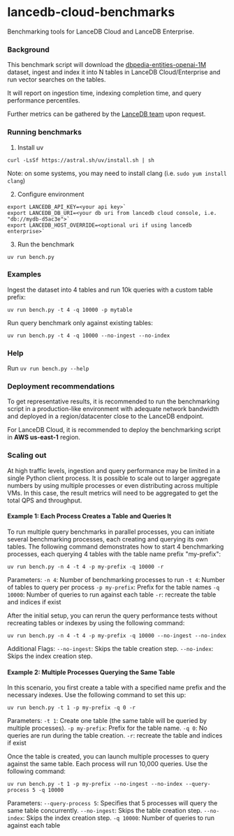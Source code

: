 # lancedb-cloud-benchmarks

Benchmarking tools for LanceDB Cloud and LanceDB Enterprise.

### Background

This benchmark script will download the [dbpedia-entities-openai-1M](https://huggingface.co/datasets/KShivendu/dbpedia-entities-openai-1M) dataset,
ingest and index it into N tables in LanceDB Cloud/Enterprise and run vector searches on the tables.

It will report on ingestion time, indexing completion time, and query performance percentiles.

Further metrics can be gathered by the [LanceDB team](mailto:contact@lancedb.com) upon request.


### Running benchmarks

1. Install uv

`curl -LsSf https://astral.sh/uv/install.sh | sh`

Note: on some systems, you may need to install clang (i.e. `sudo yum install clang`)

2. Configure environment
```
export LANCEDB_API_KEY=<your api key>`
export LANCEDB_DB_URI=<your db uri from lancedb cloud console, i.e. "db://mydb-d5ac3e">`
export LANCEDB_HOST_OVERRIDE=<optional uri if using lancedb enterprise>`
```

3. Run the benchmark

`uv run bench.py`

### Examples

Ingest the dataset into 4 tables and run 10k queries with a custom table prefix:

`uv run bench.py -t 4 -q 10000 -p mytable`

Run query benchmark only against existing tables:

`uv run bench.py -t 4 -q 10000 --no-ingest --no-index`


### Help
Run `uv run bench.py --help`

### Deployment recommendations

To get representative results, it is recommended to run the benchmarking script in a production-like environment with adequate network bandwidth and deployed in a region/datacenter close to the LanceDB endpoint.

For LanceDB Cloud, it is recommended to deploy the benchmarking script in **AWS us-east-1** region.

### Scaling out

At high traffic levels, ingestion and query performance may be limited in a single Python client process. It is possible to scale out
to larger aggregate numbers by using multiple processes or even distributing across multiple VMs. In this case, the result metrics will need to be aggregated
to get the total QPS and throughput.

#### Example 1: Each Process Creates a Table and Queries It
To run multiple query benchmarks in parallel processes, you can initiate several benchmarking processes,
each creating and querying its own tables.
The following command demonstrates how to start 4 benchmarking processes,
each querying 4 tables with the table name prefix "my-prefix":
```
uv run bench.py -n 4 -t 4 -p my-prefix -q 10000 -r
```
Parameters:
`-n 4`: Number of benchmarking processes to run
`-t 4`: Number of tables to query per process
`-p my-prefix`: Prefix for the table names
`-q 10000`: Number of queries to run against each table
`-r`: recreate the table and indices if exist

After the initial setup, you can rerun the query performance tests without recreating tables or indexes by using the following command:
```
uv run bench.py -n 4 -t 4 -p my-prefix -q 10000 --no-ingest --no-index
```
Additional Flags:
`--no-ingest`: Skips the table creation step.
`--no-index`: Skips the index creation step.

#### Example 2: Multiple Processes Querying the Same Table
In this scenario, you first create a table with a specified name prefix and the necessary indexes.
Use the following command to set this up:
```
uv run bench.py -t 1 -p my-prefix -q 0 -r
```
Parameters:
`-t 1`: Create one table (the same table will be queried by multiple processes).
`-p my-prefix`: Prefix for the table name.
`-q 0`: No queries are run during the table creation.
`-r`: recreate the table and indices if exist

Once the table is created, you can launch multiple processes to query against the same table.
Each process will run 10,000 queries. Use the following command:
```
uv run bench.py -t 1 -p my-prefix --no-ingest --no-index --query-process 5 -q 10000
```
Parameters:
`--query-process 5`: Specifies that 5 processes will query the same table concurrently.
`--no-ingest`: Skips the table creation step.
`--no-index`: Skips the index creation step.
`-q 10000`: Number of queries to run against each table